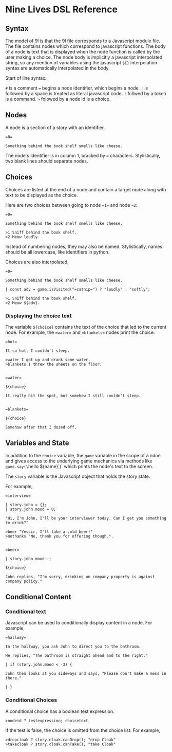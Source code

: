 # Nine Lives DSL Reference

## Syntax

The model of 9l is that the 9l file corresponds to a Javascript module file. The file contains nodes which correspond to javascript functions. The body of a node is text that is displayed when the node function is called by the user making a choice. The node body is implicitly a javascript interpolated string, so any mention of variables using the javascript `${}` interpolation syntax are automatically interpolated in the body.

Start of line syntax:

`#` is a comment
`=` begins a node identifier, which begins a node.
`|` is followed by a space is treated as literal javascript code.
`!` follwed by a token is a command.
`>` folowed by a node id is a choice.


## Nodes

A node is a section of a story with an identifier.

```
=0=

Something behind the book shelf smells like cheese.
```

The node's identifier is in column 1, bracked by `=` characters. Stylistically, two blank lines should separate nodes.

## Choices

Choices are listed at the end of a node and contain a target node along with text to be displayed as the choice.

Here are two choices between going to node `=1=` and node `=2`:

```
=0=

Something behind the book shelf smells like cheese.

>1 Sniff behind the book shelf.
>2 Meow loudly.
```

Instead of numbering nodes, they may also be named. Stylistically, names should be all lowercase, like identifiers in python.

Choices are also interpolated,

```
=0=

Something behind the book shelf smells like cheese.

| const adv = game.isVisited("=catnip=") ? "loudly" : "softly";

>1 Sniff behind the book shelf.
>2 Meow ${adv}.
```

### Displaying the choice text

The variable `${choice}` contains the text of the choice that led to the current node. For example, the `=water=` and `=blankets=` nodes print the choice:

```
=hot=

It so hot, I couldn't sleep.

>water I got up and drank some water.
>blankets I threw the sheets on the floor.


=water=

${choice}

It really hit the spot, but somehow I still couldn't sleep.


=blankets=

${choice}

Somehow after that I dozed off.
```

## Variables and State

In addition to the `choice` variable, the `game` variable in the scope of a ndoe and gives access to the underlying game mechanics via methods like `game.say(\`hello ${name}\`)` which prints the node's text to the screen.

The `story` variable is the Javascript object that holds the story state.

For example,

```
=interview=

| story.john = {};
| story.john.mood = 0;

"Hi, I'm John, I'll be your interviewer today. Can I get you something to drink?"

>beer "Yessir, I'll take a cold beer!"
>nothanks "No, thank you for offering though.".


=beer=

| story.john.mood--;

${choice}

John replies, "I'm sorry, drinking on company property is against company policy."
```

## Conditional Content

### Conditional text

Javascript can be used to conditionally display content in a node. For example,

```
=hallway=

In the hallway, you ask John to direct you to the bathroom.

He replies, "The bathroom is straight ahead and to the right."

| if (story.john.mood < -3) {

John then looks at you sideways and says, "Please don't make a mess in there."

| }

```

### Conditional Choices

A conditional choice has a boolean test expression.

```
>nodeid ? testexpression; choicetext
```

If the test is false, the choice is omitted from the choice list. For example,

```
>dropcloak ? story.cloak.canDrop(); "drop Cloak"
>takecloak ? story.cloak.canTake(); "take Cloak"
```
